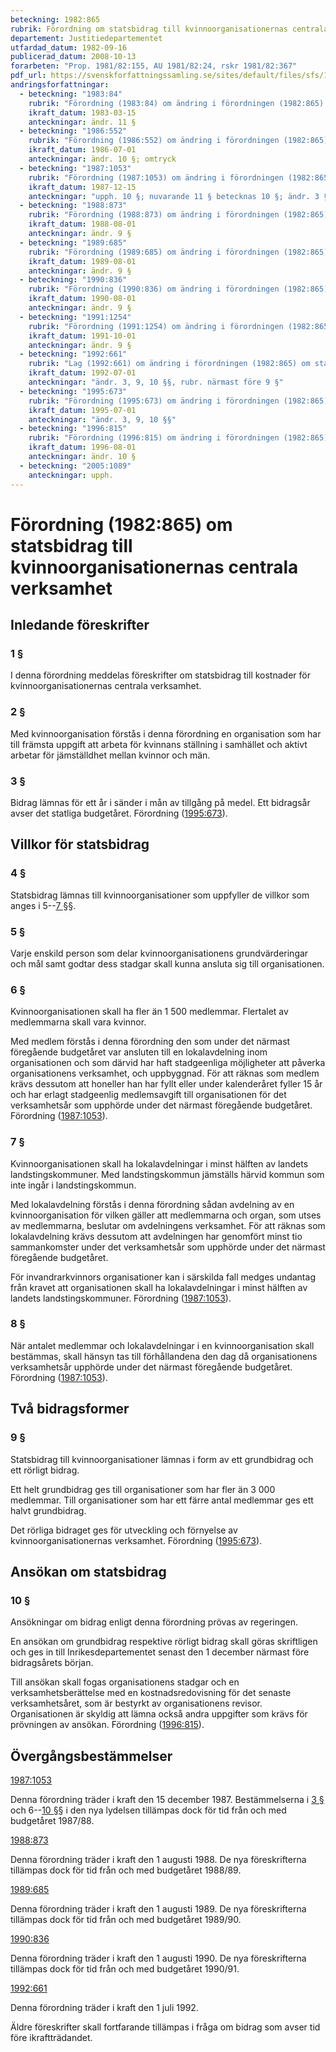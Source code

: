 ```yaml
---
beteckning: 1982:865
rubrik: Förordning om statsbidrag till kvinnoorganisationernas centrala verksamhet
departement: Justitiedepartementet
utfardad_datum: 1982-09-16
publicerad_datum: 2008-10-13
forarbeten: "Prop. 1981/82:155, AU 1981/82:24, rskr 1981/82:367"
pdf_url: https://svenskforfattningssamling.se/sites/default/files/sfs/1982-09/SFS1982-865.pdf
andringsforfattningar:
  - beteckning: "1983:84"
    rubrik: "Förordning (1983:84) om ändring i förordningen (1982:865) om statsbidrag till kvinnoorganisationernas centrala verksamhet"
    ikraft_datum: 1983-03-15
    anteckningar: ändr. 11 §
  - beteckning: "1986:552"
    rubrik: "Förordning (1986:552) om ändring i förordningen (1982:865) om statsbidrag till kvinnoorganisationernas centrala verksamhet"
    ikraft_datum: 1986-07-01
    anteckningar: ändr. 10 §; omtryck
  - beteckning: "1987:1053"
    rubrik: "Förordning (1987:1053) om ändring i förordningen (1982:865) om statsbidrag till kvinnoorganisationernas centrala verksamhet"
    ikraft_datum: 1987-12-15
    anteckningar: "upph. 10 §; nuvarande 11 § betecknas 10 §; ändr. 3 §, 6-9 §§, nya 10 §, rubr. närmast före 9 §; omtryck"
  - beteckning: "1988:873"
    rubrik: "Förordning (1988:873) om ändring i förordningen (1982:865) om statsbidrag till kvinnoorganisationernas centrala verksamhet"
    ikraft_datum: 1988-08-01
    anteckningar: ändr. 9 §
  - beteckning: "1989:685"
    rubrik: "Förordning (1989:685) om ändring i förordningen (1982:865) om statsbidrag till kvinnoorganisationernas centrala verksamhet"
    ikraft_datum: 1989-08-01
    anteckningar: ändr. 9 §
  - beteckning: "1990:836"
    rubrik: "Förordning (1990:836) om ändring i förordningen (1982:865) om statsbidrag till kvinnoorganisationernas centrala verksamhet"
    ikraft_datum: 1990-08-01
    anteckningar: ändr. 9 §
  - beteckning: "1991:1254"
    rubrik: "Förordning (1991:1254) om ändring i förordningen (1982:865) om statsbidrag till kvinnoorganisationernas centrala verksamhet"
    ikraft_datum: 1991-10-01
    anteckningar: ändr. 9 §
  - beteckning: "1992:661"
    rubrik: "Lag (1992:661) om ändring i förordningen (1982:865) om statsbidrag till kvinnoorganisationernas centrala verksamhet"
    ikraft_datum: 1992-07-01
    anteckningar: "ändr. 3, 9, 10 §§, rubr. närmast före 9 §"
  - beteckning: "1995:673"
    rubrik: "Förordning (1995:673) om ändring i förordningen (1982:865) om statsbidrag till kvinnoorganisationernas centrala verksamhet"
    ikraft_datum: 1995-07-01
    anteckningar: "ändr. 3, 9, 10 §§"
  - beteckning: "1996:815"
    rubrik: "Förordning (1996:815) om ändring i förordningen (1982:865) om statsbidrag till kvinnoorganisationernas centrala verksamhet"
    ikraft_datum: 1996-08-01
    anteckningar: ändr. 10 §
  - beteckning: "2005:1089"
    anteckningar: upph.
---
```


# Förordning (1982:865) om statsbidrag till kvinnoorganisationernas centrala verksamhet

## Inledande föreskrifter

### 1 §

I denna förordning meddelas föreskrifter om statsbidrag till kostnader för kvinnoorganisationernas centrala verksamhet.

### 2 §

Med kvinnoorganisation förstås i denna förordning en organisation som har till främsta uppgift att arbeta för kvinnans ställning i samhället och aktivt arbetar för jämställdhet mellan kvinnor och män.

### 3 §

Bidrag lämnas för ett år i sänder i mån av tillgång på medel. Ett bidragsår avser det statliga budgetåret. Förordning ([1995:673](https://selex.se/eli/sfs/1995/673)).

## Villkor för statsbidrag

### 4 §

Statsbidrag lämnas till kvinnoorganisationer som uppfyller de villkor som anges i 5--[7 §](#7)§.

### 5 §

Varje enskild person som delar kvinnoorganisationens grundvärderingar och mål samt godtar dess stadgar skall kunna ansluta sig till organisationen.

### 6 §

Kvinnoorganisationen skall ha fler än 1 500 medlemmar. Flertalet av medlemmarna skall vara kvinnor.

Med medlem förstås i denna förordning den som under det närmast föregående budgetåret var ansluten till en lokalavdelning inom organisationen och som därvid har haft stadgeenliga möjligheter att påverka organisationens verksamhet, och uppbyggnad. För att räknas som medlem krävs dessutom att honeller han har fyllt eller under kalenderåret fyller 15 år och har erlagt stadgeenlig medlemsavgift till organisationen för det verksamhetsår som upphörde under det närmast föregående budgetåret. Förordning ([1987:1053](https://selex.se/eli/sfs/1987/1053)).

### 7 §

Kvinnoorganisationen skall ha lokalavdelningar i minst hälften av landets landstingskommuner. Med landstingskommun jämställs härvid kommun som inte ingår i landstingskommun.

Med lokalavdelning förstås i denna förordning sådan avdelning av en kvinnoorganisation för vilken gäller att medlemmarna och organ, som utses av medlemmarna, beslutar om avdelningens verksamhet. För att räknas som lokalavdelning krävs dessutom att avdelningen har genomfört minst tio sammankomster under det verksamhetsår som upphörde under det närmast föregående budgetåret.

För invandrarkvinnors organisationer kan i särskilda fall medges undantag från kravet att organisationen skall ha lokalavdelningar i minst hälften av landets landstingskommuner. Förordning ([1987:1053](https://selex.se/eli/sfs/1987/1053)).

### 8 §

När antalet medlemmar och lokalavdelningar i en kvinnoorganisation skall bestämmas, skall hänsyn tas till förhållandena den dag då organisationens verksamhetsår upphörde under det närmast föregående budgetåret. Förordning ([1987:1053](https://selex.se/eli/sfs/1987/1053)).

## Två bidragsformer

### 9 §

Statsbidrag till kvinnoorganisationer lämnas i form av ett grundbidrag och ett rörligt bidrag.

Ett helt grundbidrag ges till organisationer som har fler än 3 000 medlemmar. Till organisationer som har ett färre antal medlemmar ges ett halvt grundbidrag.

Det rörliga bidraget ges för utveckling och förnyelse av kvinnoorganisationernas verksamhet. Förordning ([1995:673](https://selex.se/eli/sfs/1995/673)).

## Ansökan om statsbidrag

### 10 §

Ansökningar om bidrag enligt denna förordning prövas av regeringen.

En ansökan om grundbidrag respektive rörligt bidrag skall göras skriftligen och ges in till Inrikesdepartementet senast den 1 december närmast före bidragsårets början.

Till ansökan skall fogas organisationens stadgar och en verksamhetsberättelse med en kostnadsredovisning för det senaste verksamhetsåret, som är bestyrkt av organisationens revisor. Organisationen är skyldig att lämna också andra uppgifter som krävs för prövningen av ansökan. Förordning ([1996:815](https://selex.se/eli/sfs/1996/815)).

## Övergångsbestämmelser

[1987:1053](https://selex.se/eli/sfs/1987/1053)

Denna förordning träder i kraft den 15 december 1987. Bestämmelserna i [3 §](#3) och 6--[10 §](#10)§ i den nya lydelsen tillämpas dock för tid från och med budgetåret 1987/88.

[1988:873](https://selex.se/eli/sfs/1988/873)

Denna förordning träder i kraft den 1 augusti 1988. De nya föreskrifterna tillämpas dock för tid från och med budgetåret 1988/89.

[1989:685](https://selex.se/eli/sfs/1989/685)

Denna förordning träder i kraft den 1 augusti 1989. De nya föreskrifterna tillämpas dock för tid från och med budgetåret 1989/90.

[1990:836](https://selex.se/eli/sfs/1990/836)

Denna förordning träder i kraft den 1 augusti 1990. De nya föreskrifterna tillämpas dock för tid från och med budgetåret 1990/91.

[1992:661](https://selex.se/eli/sfs/1992/661)

Denna förordning träder i kraft den 1 juli 1992.

Äldre föreskrifter skall fortfarande tillämpas i fråga om bidrag som avser tid före ikraftträdandet.